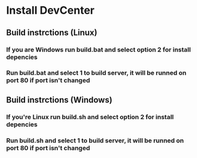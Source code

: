 # Install DevCenter

## Build instrctions (Linux)

### If you are Windows run build.bat and select option 2 for install depencies

### Run build.bat and select 1 to build server, it will be runned on port 80 if port isn't changed

## Build instrctions (Windows)

### If you're Linux run build.sh and select option 2 for install depencies

### Run build.sh and select 1 to build server, it will be runned on port 80 if port isn't changed